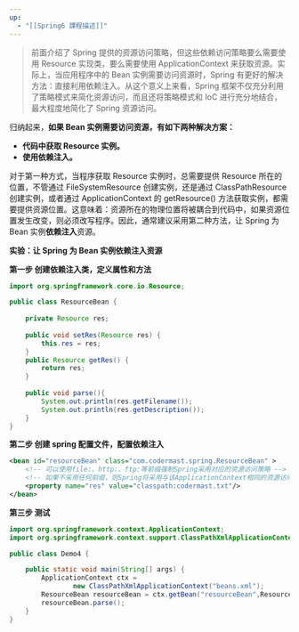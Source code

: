 ```yaml
---
up:
  - "[[Spring6 課程描述]]"
---
```

> 前面介绍了 Spring 提供的资源访问策略，但这些依赖访问策略要么需要使用 Resource 实现类，要么需要使用 ApplicationContext 来获取资源。实际上，当应用程序中的 Bean 实例需要访问资源时，Spring 有更好的解决方法：直接利用依赖注入。从这个意义上来看，Spring 框架不仅充分利用了策略模式来简化资源访问，而且还将策略模式和 IoC 进行充分地结合，最大程度地简化了 Spring 资源访问。

归纳起来，**如果 Bean 实例需要访问资源，有如下两种解决方案：**

- **代码中获取 Resource 实例。**
- **使用依赖注入。**

对于第一种方式，当程序获取 Resource 实例时，总需要提供 Resource 所在的位置，不管通过 FileSystemResource 创建实例，还是通过 ClassPathResource 创建实例，或者通过 ApplicationContext 的 getResource() 方法获取实例，都需要提供资源位置。这意味着：资源所在的物理位置将被耦合到代码中，如果资源位置发生改变，则必须改写程序。因此，通常建议采用第二种方法，让 Spring 为 Bean 实例**依赖注入**资源。

**实验：让 Spring 为 Bean 实例依赖注入资源**

**第一步 创建依赖注入类，定义属性和方法**

```java
import org.springframework.core.io.Resource;

public class ResourceBean {
    
    private Resource res;
    
    public void setRes(Resource res) {
        this.res = res;
    }
    public Resource getRes() {
        return res;
    }
    
    public void parse(){
        System.out.println(res.getFilename());
        System.out.println(res.getDescription());
    }
}
```

**第二步 创建 spring 配置文件，配置依赖注入**

```xml
<bean id="resourceBean" class="com.codermast.spring.ResourceBean" >
    <!-- 可以使用file:、http:、ftp:等前缀强制Spring采用对应的资源访问策略 -->
    <!-- 如果不采用任何前缀，则Spring将采用与该ApplicationContext相同的资源访问策略来访问资源 -->
    <property name="res" value="classpath:codermast.txt"/>
</bean>
```

**第三步 测试**

```java
import org.springframework.context.ApplicationContext;
import org.springframework.context.support.ClassPathXmlApplicationContext;

public class Demo4 {

    public static void main(String[] args) {
        ApplicationContext ctx =
                new ClassPathXmlApplicationContext("beans.xml");
        ResourceBean resourceBean = ctx.getBean("resourceBean",ResourceBean.class);
        resourceBean.parse();
    }
}
```